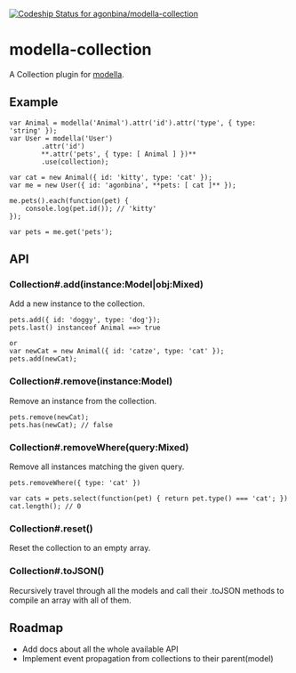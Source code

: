 [ ![Codeship Status for agonbina/modella-collection](https://www.codeship.io/projects/0688df10-180b-0132-fe58-066ba6aa23b2/status)](https://www.codeship.io/projects/34189)

# modella-collection
A Collection plugin for [modella](https://github.com/modella/modella).


## Example
```
var Animal = modella('Animal').attr('id').attr('type', { type: 'string' });
var User = modella('User')
        .attr('id')
        **.attr('pets', { type: [ Animal ] })**
        .use(collection);

var cat = new Animal({ id: 'kitty', type: 'cat' });
var me = new User({ id: 'agonbina', **pets: [ cat ]** });

me.pets().each(function(pet) {
    console.log(pet.id()); // 'kitty'
});

var pets = me.get('pets');
```
## API

### Collection#.add(instance:Model|obj:Mixed)
Add a new instance to the collection.
```
pets.add({ id: 'doggy', type: 'dog'});
pets.last() instanceof Animal ==> true

or
var newCat = new Animal({ id: 'catze', type: 'cat' });
pets.add(newCat);
```

### Collection#.remove(instance:Model)
Remove an instance from the collection.
```
pets.remove(newCat);
pets.has(newCat); // false
```

### Collection#.removeWhere(query:Mixed)
Remove all instances matching the given query.
```
pets.removeWhere({ type: 'cat' })

var cats = pets.select(function(pet) { return pet.type() === 'cat'; })
cat.length(); // 0
```

### Collection#.reset()
Reset the collection to an empty array.

### Collection#.toJSON()
Recursively travel through all the models and call their .toJSON methods to compile an array with all of them.

## Roadmap
- Add docs about all the whole available API
- Implement event propagation from collections to their parent(model)
